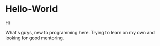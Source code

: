 # Hello-World

Hi

What's guys, new to programming here. Trying to learn on my own and looking for good mentoring. 
